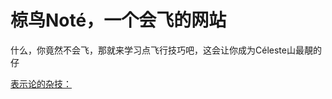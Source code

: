# 椋鸟Noté，一个会飞的网站

什么，你竟然不会飞，那就来学习点飞行技巧吧，这会让你成为Céleste山最靚的仔

[表示论的杂技：](https://github.com/starlingnia/starlingnia.github.io/blob/main/repsnote.md)
